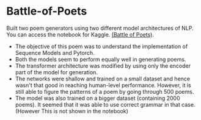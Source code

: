 # Battle-of-Poets
Built two poem generators using two different model architectures of NLP. You can access the notebook for Kaggle. [(Battle of Poets)](https://www.kaggle.com/code/arijeetpramanik/battle-of-poets?scriptVersionId=138264319).
* The objective of this poem was to understand the implementation of Sequence Models and Pytorch.
* Both the models seem to perform equally well in generating poems.
* The transformer architecture was modified by using only the encoder part of the model for generation.
* The networks were shallow and trained on a small dataset and hence wasn't that good in reaching human-level performance. However, it is still able to figure the patterns of a poem by going through 500 poems.
* The model was also trained on a bigger dataset (containing 2000 poems). It seemed that it was able to use correct grammar in that case. (However This is not shown in the notebook)

